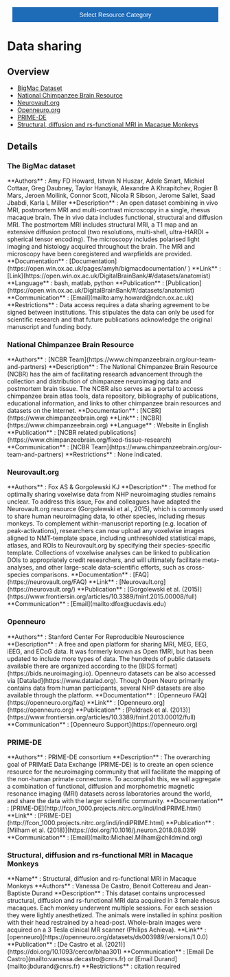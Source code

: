 <!-- This piece of code configures a dropdown button for resource categories. It should be present on every page where you want the button -->
<head><meta name="viewport" content="width=device-width, initial-scale=1"><style>
.dropbtn {background-color: #1e6bb8; color: white; padding: 16px; font-size: 1rem; border: none; cursor: pointer; width: 30rem}
.dropbtn:hover, .dropbtn:focus {background-color: #2980B9;}
.dropdown {position: relative; display: inline-block;}
.dropdown-content {display: none; position: absolute; background-color: #f1f1f1; min-width: 100%; overflow: auto; box-shadow: 0px 8px 16px 0px rgba(0,0,0,0.2); z-index: 1; text-align: center; font-size: 1rem;}
.dropdown-content a { color: black; padding: 12px 16px; text-decoration: none; display: block;}
.dropdown a:hover {background-color: #ddd;}
.show {display: block;}
.dropbtn + .dropbtn { margin-left: auto; }
@media screen and (min-width: 64em) { .dropbtn { max-width: 64rem; width: 40rem; padding: 0.75rem 1rem; } }
@media screen and (min-width: 42em) and (max-width: 64em) { .dropbtn { width: 30rem; padding: 0.6rem 0.9rem; font-size: 0.9rem; } }
@media screen and (max-width: 42em) { .dropbtn { display: block; width: 20rem; padding: 0.75rem; font-size: 0.9rem; }
.dropbtn + .dropbtn { margin-top: 1rem; margin-left: 0; } }
</style></head>
<!------------------------------------------------------------------------>

<!-- This is the actual button -->
<center><div class="dropdown">
  <button onclick="myFunction()" class="dropbtn">Select Resource Category</button>
  <div id="myDropdown" class="dropdown-content">
    <a href="templates_and_atlases">Templates & atlases</a>
    <a href="pipelines_general">General analysis</a>
    <a href="pipelines_structural">Structural analysis</a>
    <a href="pipelines_fmri">Functional analysis</a>
    <a href="pipelines_diffusion">Diffusion analysis</a>
    <a href="pipelines_cross-species">Cross-species analysis</a>
    <a href="data_sharing">Data sharing</a>
    <a href="software_packages">Software packages</a>
    <a href="hardware">Hardware & protocols</a>
  </div>
</div></center>

<!-- This script handles the button dynamics -->
<script>
function myFunction() {document.getElementById("myDropdown").classList.toggle("show");}
window.onclick = function(event) {
  if (!event.target.matches('.dropbtn')) { var dropdowns = document.getElementsByClassName("dropdown-content"); var i;
    for (i = 0; i < dropdowns.length; i++) {var openDropdown = dropdowns[i]; if (openDropdown.classList.contains('show')) {openDropdown.classList.remove('show'); } } }
} 
</script>



<!-- Start normal content here -->
# Data sharing

## Overview     
- [BigMac Dataset](templates_and_atlases_chimpanzee.md#bigmac)        
- [National Chimpanzee Brain Resource](templates_and_atlases_chimpanzee.md#national-chimpanzee-brain-resource)        
- [Neurovault.org](data_sharing.md#neurovault-org)
- [Openneuro.org](data_sharing.md#openneuro)      
- [PRIME-DE](data_sharing.md#prime-de)   
- [Structural, diffusion and rs-functional MRI in Macaque Monkeys](data_sharing.md#structural-diffusion-and-rs-functional-mri-in-macaque-monkeys)

## Details

### The BigMac dataset	            
<div class="rw-ui-container" data-title="NCBR rating"></div>    
**Authors**         : Amy FD Howard, Istvan N Huszar, Adele Smart, Michiel Cottaar, Greg Daubney, Taylor Hanayik, Alexandre A Khrapitchev, Rogier B Mars, Jeroen Mollink, Connor Scott, Nicola R Sibson, Jerome Sallet, Saad Jbabdi, Karla L Miller            
**Description**     : An open dataset combining in vivo MRI, postmortem MRI and multi-contrast microscopy in a single, rhesus macaque brain. The in vivo data includes functional, structural and diffusion MRI. The postmortem MRI includes structural MRI, a T1 map and an extensive diffusion protocol (two resolutions, multi-shell, ultra-HARDI + spherical tensor encoding). The microscopy includes polarised light imaging and histology acquired throughout the brain. The MRI and microscopy have been coregistered and warpfields are provided.                         
**Documentation**   : [Documentation](https://open.win.ox.ac.uk/pages/amyh/bigmacdocumentation/ )     
**Link**            : [Link](https://open.win.ox.ac.uk/DigitalBrainBank/#/datasets/anatomist)    
**Language**        : bash, matlab, python                    
**Publication**     : [Publication](https://open.win.ox.ac.uk/DigitalBrainBank/#/datasets/anatomist)                     
**Communication**   : [Email](mailto:amy.howard@ndcn.ox.ac.uk)               
**Restrictions**    : Data access requires a data sharing agreement to be signed between institutions. This stipulates the data can only be used for scientific research and that future publications acknowledge the original manuscript and funding body.   

### National Chimpanzee Brain Resource	            
<div class="rw-ui-container" data-title="NCBR rating"></div>    
**Authors**         : [NCBR Team](https://www.chimpanzeebrain.org/our-team-and-partners)            
**Description**     : The National Chimpanzee Brain Resource (NCBR) has the aim of facilitating research advancement through the collection and distribution of chimpanzee neuroimaging data and postmortem brain tissue. The NCBR also serves as a portal to access chimpanzee brain atlas tools, data repository, bibliography of publications, educational information, and links to other chimpanzee brain resources and datasets on the Internet.                         
**Documentation**   : [NCBR](https://www.chimpanzeebrain.org)     
**Link**            : [NCBR](https://www.chimpanzeebrain.org)    
**Language**        : Website in English                    
**Publication**     : [NCBR related publications](https://www.chimpanzeebrain.org/fixed-tissue-research)                     
**Communication**   : [NCBR Team](https://www.chimpanzeebrain.org/our-team-and-partners)               
**Restrictions**    : None indicated.     

### Neurovault.org       
<div class="rw-ui-container" data-title="neurovault rating"></div>    
**Authors**         : Fox AS & Gorgolewski KJ                  
**Description**     : The method for optimally sharing voxelwise data from NHP neuroimaging studies remains unclear. To address this issue, Fox and colleagues have adapted the Neurovault.org resource (Gorgolewski et al., 2015), which is commonly used to share human neuroimaging data, to other species, including rhesus monkeys. To complement within-manuscript reporting (e.g. location of peak-activations), researchers can now upload any voxelwise images aligned to NMT-template space, including unthresohlded statistical maps, atlases, and ROIs to Neurovault.org by specifying their species-specific template. Collections of voxelwise analyses can be linked to publication DOIs to appropriately credit researchers, and will ultimately facilitate meta-analyses, and other large-scale data-scientific efforts, such as cross-species comparisons.                                         
**Documentation**   : [FAQ](https://neurovault.org/FAQ)     
**Link**            : [Neurovault.org](https://neurovault.org/)    
**Publication**     : [Gorgolewski et al. (2015)](https://www.frontiersin.org/articles/10.3389/fninf.2015.00008/full)                   
**Communication**   : [Email](mailto:dfox@ucdavis.edu) 

### Openneuro     
<div class="rw-ui-container" data-title="openneuro rating"></div>    
**Authors**         : Stanford Center For Reproducible Neuroscience               
**Description**     : A free and open platform for sharing MRI, MEG, EEG, iEEG, and ECoG data. It was formerly known as Open fMRI, but has been updated to include more types of data. The hundreds of public datasets available there are organized according to the [BIDS format](https://bids.neuroimaging.io). Openneuro datasets can be also accessed via [Datalad](https://www.datalad.org). Though Open Neuro primarily contains data from human participants, several NHP datasets are also available through the platform.                                            
**Documentation**   : [Openneuro FAQ](https://openneuro.org/faq)  
**Link**            : [Openneuro.org](https://openneuro.org)    
**Publication**     : [Poldrack et al. (2013)](https://www.frontiersin.org/articles/10.3389/fninf.2013.00012/full)                   
**Communication**   : [Openneuro Support](https://openneuro.org) 

### PRIME-DE       
<div class="rw-ui-container" data-title="prime-de rating"></div>    
**Authors**         : PRIME-DE consortium                  
**Description**     : The overarching goal of PRIMatE Data Exchange (PRIME-DE) is to create an open science resource for the neuroimaging community that will facilitate the mapping of the non-human primate connectome. To accomplish this, we will aggregate a combination of functional, diffusion and morphometric magnetic resonance imaging (MRI) datasets across laboratories around the world, and share the data with the larger scientific community.                                         
**Documentation**   : [PRIME-DE](http://fcon_1000.projects.nitrc.org/indi/indiPRIME.html)   
**Link**            : [PRIME-DE](http://fcon_1000.projects.nitrc.org/indi/indiPRIME.html)    
**Publication**     : [Milham et al. (2018)](https://doi.org/10.1016/j.neuron.2018.08.039)                   
**Communication**   : [Email](mailto:Michael.Milham@childmind.org) 

### Structural, diffusion and rs-functional MRI in Macaque Monkeys    
<div class="rw-ui-container" data-title="sdrsfmri rating"></div>    
**Name**            : Structural, diffusion and rs-functional MRI in Macaque Monkeys                                             
**Authors**         : Vanessa De Castro, Benoit Cottereau and Jean-Baptiste Durand                                                    
**Description**     : This dataset contains unprocessed structural, diffusion and rs-functional MRI data acquired in 3 female rhesus macaques. Each monkey underwent multiple sessions. For each session they were lightly anesthetized. The animals were installed in sphinx position with their head restrained by a head-post. Whole-brain images were acquired on a 3 Tesla clinical MR scanner (Philips Achieva).                       
**Link**            : [openneuro](https://openneuro.org/datasets/ds003989/versions/1.0.0)        
**Publication**     : [De Castro et al. (2021)](https://doi.org/10.1093/cercor/bhaa301)     
**Communication**   : [Email De Castro](mailto:vanessa.decastro@cnrs.fr) or [Email Durand](mailto:jbdurand@cnrs.fr)                              
**Restrictions**    : citation required                                  
       
     
[//]: # (This script is necessary to render the rating widgets)
[//]: # (Use this code to insert a widget)
[//]: # (<div class="rw-ui-container" data-title="test rating"></div>)

<script type="text/javascript">(function(d, t, e, m){
    // Async Rating-Widget initialization.
    window.RW_Async_Init = function(){
        RW.init({
            huid: "461543",
            uid: "08f35e7d11687ef3ae7b3e7c219b6114",
            source: "website",
            options: {
                "advanced": {
                    "layout": {
                        "lineHeight": "12px"
                    },
                    "nero": {
                        "showDislike": false
                    },
                    "text": {
                        "rateThis": "Like this resource"
                    }
                },
                "type": "nero",
                "style": "check",
                "isDummy": false,
                "showTooltip": false,
            } 
        });
        RW.render();
    };
        // Append Rating-Widget JavaScript library.
    var rw, s = d.getElementsByTagName(e)[0], id = "rw-js",
        l = d.location, ck = "Y" + t.getFullYear() + 
        "M" + t.getMonth() + "D" + t.getDate(), p = l.protocol,
        f = ((l.search.indexOf("DBG=") > -1) ? "" : ".min"),
        a = ("https:" == p ? "secure." + m + "js/" : "js." + m);
    if (d.getElementById(id)) return;              
    rw = d.createElement(e);
    rw.id = id; rw.async = true; rw.type = "text/javascript";
    rw.src = p + "//" + a + "external" + f + ".js?ck=" + ck;
    s.parentNode.insertBefore(rw, s);
    }(document, new Date(), "script", "rating-widget.com/"));
</script>
